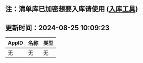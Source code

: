 ## 注：清单库已加密想要入库请使用 ([入库工具](https://github.com/BlankTMing/ManifestAutoUpdate/releases))

## 更新时间：2024-08-25 10:09:23
| AppID | 名称 | 类型  |
| :-------------------- | :----------------------------- | :----------- |
| 无 | 无 | 无 |
